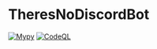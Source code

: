 # TheresNoDiscordBot

[![Mypy](https://github.com/TheresNoGit/TheresNoDiscordBot/actions/workflows/pylint.yml/badge.svg?branch=master)](https://github.com/TheresNoGit/TheresNoDiscordBot/actions/workflows/pylint.yml)
[![CodeQL](https://github.com/TheresNoGit/TheresNoDiscordBot/actions/workflows/codeql-analysis.yml/badge.svg?branch=master)](https://github.com/TheresNoGit/TheresNoDiscordBot/actions/workflows/codeql-analysis.yml)
